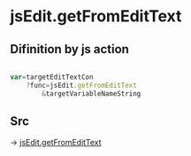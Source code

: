 # jsEdit.getFromEditText

## Difinition by js action

```js.js

var=targetEditTextCon
	?func=jsEdit.getFromEditText
		&targetVariableNameString
```

## Src

-> [jsEdit.getFromEditText](https://github.com/puutaro/CommandClick/blob/master/app/src/main/java/com/puutaro/commandclick/fragment_lib/terminal_fragment/js_interface/edit/JsEdit.kt#L62)


